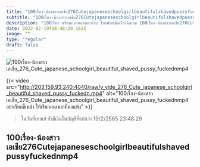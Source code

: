 ```yaml
---
title: "100เรื่อง-น้องสาวเอเชีย276Cutejapaneseschoolgirlbeautifulshavedpussyfuckednmp4"
subtitle: "100เรื่อง-น้องสาวเอเชีย276Cutejapaneseschoolgirlbeautifulshavedpussyfuckednmp4 อ้วนแล้วจะรักไหม ถ้าไม่รักจะได้อ้วนต่อ"
description: "100เรื่อง พร้อมบวกตลอดอะค้าบ โทรศัพท์มีเครื่องคิดเลข 100เรื่อง-น้องสาวเอเชีย276Cutejapaneseschoolgirlbeautifulshavedpussyfuckednmp4 19/2/2565 23:48:29"
date: 2022-02-19T16:48:29.162Z
image: ""
type: "regular"
draft: false
---
```


![100เรื่อง-น้องสาวเอเชีย_276_Cute_japanese_schoolgirl_beautiful_shaved_pussy_fuckednmp4](http://203.159.93.240:4040/raw/v_vide_276_Cute_japanese_schoolgirl_beautiful_shaved_pussy_fuckedn.jpg)

{{< video src="http://203.159.93.240:4040/raw/v_vide_276_Cute_japanese_schoolgirl_beautiful_shaved_pussy_fuckedn.mp4" alt="100เรื่อง-น้องสาวเอเชีย_276_Cute_japanese_schoolgirl_beautiful_shaved_pussy_fuckednmp4 อย่าเรียกขี้เหล้า ให้เรียกคนเหงาที่คอแห้ง" >}}


> ในวันที่เราแย่ ยังมีเงินในบัญชีที่แย่กว่า 19/2/2565 23:48:29

## 100เรื่อง-น้องสาวเอเชีย276Cutejapaneseschoolgirlbeautifulshavedpussyfuckednmp4
